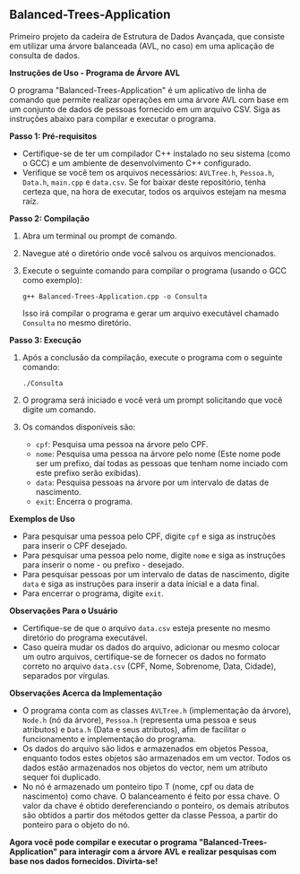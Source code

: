 ## Balanced-Trees-Application
Primeiro projeto da cadeira de Estrutura de Dados Avançada, que consiste em utilizar uma árvore balanceada (AVL, no caso) em uma aplicação de consulta de dados.

**Instruções de Uso - Programa de Árvore AVL**

O programa "Balanced-Trees-Application" é um aplicativo de linha de comando que permite realizar operações em uma árvore AVL com base em um conjunto de dados de pessoas fornecido em um arquivo CSV. Siga as instruções abaixo para compilar e executar o programa.

**Passo 1: Pré-requisitos**
- Certifique-se de ter um compilador C++ instalado no seu sistema (como o GCC) e um ambiente de desenvolvimento C++ configurado.
- Verifique se você tem os arquivos necessários: `AVLTree.h`, `Pessoa.h`, `Data.h`, `main.cpp` e `data.csv`. Se for baixar deste repositório, tenha certeza que, na hora de executar, todos os arquivos estejam na mesma raíz.

**Passo 2: Compilação**
1. Abra um terminal ou prompt de comando.
2. Navegue até o diretório onde você salvou os arquivos mencionados.
3. Execute o seguinte comando para compilar o programa (usando o GCC como exemplo):

   ```
   g++ Balanced-Trees-Application.cpp -o Consulta
   ```
   Isso irá compilar o programa e gerar um arquivo executável chamado `Consulta` no mesmo diretório.

**Passo 3: Execução**
1. Após a conclusão da compilação, execute o programa com o seguinte comando:

   ```
   ./Consulta
   ```
2. O programa será iniciado e você verá um prompt solicitando que você digite um comando.
3. Os comandos disponíveis são:

   - `cpf`: Pesquisa uma pessoa na árvore pelo CPF.
   - `nome`: Pesquisa uma pessoa na árvore pelo nome (Este nome pode ser um prefixo, daí todas as pessoas que tenham nome inciado com este prefixo serão exibidas).
   - `data`: Pesquisa pessoas na árvore por um intervalo de datas de nascimento.
   - `exit`: Encerra o programa.

**Exemplos de Uso**
- Para pesquisar uma pessoa pelo CPF, digite `cpf` e siga as instruções para inserir o CPF desejado.
- Para pesquisar uma pessoa pelo nome, digite `nome` e siga as instruções para inserir o nome - ou prefixo - desejado.
- Para pesquisar pessoas por um intervalo de datas de nascimento, digite `data` e siga as instruções para inserir a data inicial e a data final.
- Para encerrar o programa, digite `exit`.

**Observações Para o Usuário**
- Certifique-se de que o arquivo `data.csv` esteja presente no mesmo diretório do programa executável.
- Caso queira mudar os dados do arquivo, adicionar ou mesmo colocar um outro arquivos, certifique-se de fornecer os dados no formato correto no arquivo `data.csv` (CPF, Nome, Sobrenome, Data, Cidade), separados por vírgulas.

**Observações Acerca da Implementação**
- O programa conta com as classes `AVLTree.h` (implementação da árvore), `Node.h` (nó da árvore), `Pessoa.h` (representa uma pessoa e seus atributos) e `Data.h` (Data e seus atributos), afim de facilitar o funcionamento e implementação do programa.
- Os dados do arquivo são lidos e armazenados em objetos Pessoa, enquanto todos estes objetos são armazenados em um vector. Todos os dados estão armazenados nos objetos do vector, nem um atributo sequer foi duplicado.
- No nó é armazenado um ponteiro tipo T (nome, cpf ou data de nascimento) como chave. O balanceamento é feito por essa chave. O valor da chave é obtido dereferenciando o ponteiro, os demais atributos são obtidos a partir dos métodos getter da classe Pessoa, a partir do ponteiro para o objeto do nó.

**Agora você pode compilar e executar o programa "Balanced-Trees-Application" para interagir com a árvore AVL e realizar pesquisas com base nos dados fornecidos. Divirta-se!**